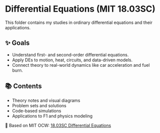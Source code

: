 # Differential Equations (MIT 18.03SC)

This folder contains my studies in ordinary differential equations and their applications.

## ✨ Goals
- Understand first- and second-order differential equations.
- Apply DEs to motion, heat, circuits, and data-driven models.
- Connect theory to real-world dynamics like car acceleration and fuel burn.

## 📚 Contents
- Theory notes and visual diagrams
- Problem sets and solutions
- Code-based simulations
- Applications to F1 and physics modeling

📌 Based on MIT OCW: [18.03SC Differential Equations](https://ocw.mit.edu/courses/18-03sc-differential-equations-fall-2011/)
